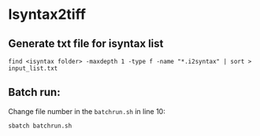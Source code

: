# Isyntax2tiff

## Generate txt file for isyntax list
    find <isyntax folder> -maxdepth 1 -type f -name "*.i2syntax" | sort > input_list.txt

## Batch run:
Change file number in the `batchrun.sh` in line 10:

    sbatch batchrun.sh